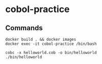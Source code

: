 # cobol-practice

## Commands

```
docker build . && docker images
docker exec -it cobol-practice /bin/bash
```

```
cobc -x helloworld.cob -o bin/helloworld
./bin/helloworld
```
